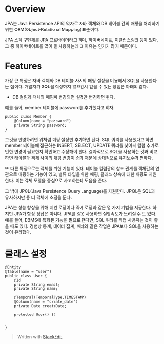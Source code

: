 # Overview

JPA는 Java Persistence API의 약자로 자바 객체와 DB 테이블 간의 매핑을 처리하기 위한 ORM(Object-Relational Mapping) 표준이다. 

JPA 스펙 구현체를 JPA 프로바이더라고 하며, 하이버네이트, 이클립스링크 등이 있다. 그 중 하이버네이트를 많이 들 사용하는데 그 이유는 인기가 많기 때문이다. 

#  Features

가장 큰 특징은 자바 객체와 DB 테이블 사시의 매핑 설정을 이용해서 SQL을 사용한다는 점이다. 개발자가 SQL을 작성하지 않으면서 얻을 수 있는 장점은 아래와 같다. 

* DB 컬럼과 객체의 매핑이 변경되면 설정만 변경하면 된다. 

예를 들어, member 테이블에 password를 추가했다고 하자. 
```
public class Member {
	@Column(name = "password")
	private String password;
}
```
그것을 반영하려면 위처럼 매핑 설정만 추가하면 된다. SQL 쿼리를 사용했다고 하면 member 테이블에 접근하는 INSERT, SELECT, UPDATE 쿼리를 찾아서 컬럼 추가로 인한 변경이 필요한지 확인하고 수정해야 한다. 결과적으로 SQL을 사용하는 것과 비교하면 태이블과 객체 사이의 매핑 변경이 쉽기 때문에 상대적으로 유지보수가 편하다. 

또 다른 특징으로는 객체를 위한 기능이 있다. 테이블 컬럼간의 참조 관계를 객체간의 연관으로 매핑하는 기능이 있고, 밸류 타입을 위한 매핑, 클래스 상속에 대한 매핑도 지원한다. 이는 객체 모델을 중심으로 사고하는데 도움을 준다. 

그 밖에 JPQL(Java Persistence Query Language)를 지원한다. JPQL은 SQL과 유사하지만 좀 더 객체에 초점을 둔다. 

JPA는 성능 향상을 위해 지연 로딩이나 즉시 로딩과 같은 몇 가지 기법을 제공한다. 하지만 JPA가 항상 정답은 아니다. JPA를 잘못 사용하면 실행속도가 느려질 수 도 있다. 예를 들어, DBMS에 특화된 기능을 필요로 한다면, SQL 쿼리를 직접 사용하는 것이 좋을 때도 있다. 경험상 통계, 데이터 집계, 배치와 같은 작업은 JPA보다 SQL을 사용하는 것이 유리했다. 

# 클래스 설정

```
@Entity
@Table(name = "user")
public class User {
	@Id
	private String email;
	private String name;

	@Temporal(TemporalType,TIMESTAMP)
	@Column(name = "create_date")
	private Date createDate;
	
	protected User() {}


}
``` 







> Written with [StackEdit](https://stackedit.io/).
<!--stackedit_data:
eyJoaXN0b3J5IjpbLTIxNDY3MzYxNDcsLTMzMzk2ODY2MF19
-->